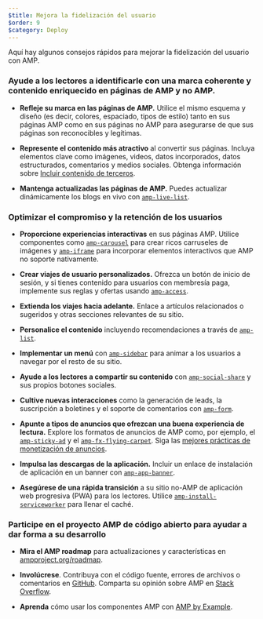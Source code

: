 ```yaml
---
$title: Mejora la fidelización del usuario
$order: 9
$category: Deploy
---
```

Aquí hay algunos consejos rápidos para mejorar la fidelización del usuario con AMP.

### Ayude a los lectores a identificarle con una marca coherente y contenido enriquecido en páginas de AMP y no AMP.

- **Refleje su marca en las páginas de AMP.** Utilice el mismo esquema y diseño (es decir, colores, espaciado, tipos de estilo) tanto en sus páginas AMP como en sus páginas no AMP para asegurarse de que sus páginas son reconocibles y legítimas.

- **Represente el contenido más atractivo** al convertir sus páginas. Incluya elementos clave como imágenes, videos, datos incorporados, datos estructurados, comentarios y medios sociales. Obtenga información sobre [Incluir contenido de terceros](https://www.ampproject.org/es/docs/guides/third_party_components).

- **Mantenga actualizadas las páginas de AMP.** Puedes actualizar dinámicamente los blogs en vivo con [`amp-live-list`](https://www.ampproject.org/docs/reference/components/amp-live-list).

### Optimizar el compromiso y la retención de los usuarios

- **Proporcione experiencias interactivas** en sus páginas AMP. Utilice componentes como [`amp-carousel`](https://www.ampproject.org/docs/reference/components/amp-carousel) para crear ricos carruseles de imágenes y [`amp-iframe`](https://www.ampproject.org/docs/reference/components/amp-iframe) para incorporar elementos interactivos que AMP no soporte nativamente.

- **Crear viajes de usuario personalizados.** Ofrezca un botón de inicio de sesión, y si tienes contenido para usuarios con membresía paga, implemente sus reglas y ofertas usando [`amp-access`](https://www.ampproject.org/docs/reference/components/amp-access).

- **Extienda los viajes hacia adelante.** Enlace a artículos relacionados o sugeridos y otras secciones relevantes de su sitio.

- **Personalice el contenido** incluyendo recomendaciones a través de [`amp-list`](https://www.ampproject.org/docs/reference/components/amp-list).

- **Implementar un menú** con [`amp-sidebar`](https://www.ampproject.org/docs/reference/components/amp-sidebar) para animar a los usuarios a navegar por el resto de su sitio.

- **Ayude a los lectores a compartir su contenido** con [`amp-social-share`](https://www.ampproject.org/docs/reference/components/amp-social-share) y sus propios botones sociales.

- **Cultive nuevas interacciones** como la generación de leads, la suscripción a boletines y el soporte de comentarios con [`amp-form`](https://www.ampproject.org/docs/reference/components/amp-form).

- **Apunte a tipos de anuncios que ofrezcan una buena experiencia de lectura.** Explore los formatos de anuncios de AMP como, por ejemplo, el [`amp-sticky-ad`](https://www.ampproject.org/docs/reference/components/amp-sticky-ad) y el [`amp-fx-flying-carpet`](https://www.ampproject.org/docs/reference/components/amp-fx-flying-carpet). Siga las [mejores prácticas de monetización de anuncios](/es/docs/guides/ads/ads_tips.html).

- **Impulsa las descargas de la aplicación.** Incluir un enlace de instalación de aplicación en un banner con [`amp-app-banner`](https://www.ampproject.org/docs/reference/components/amp-app-banner).

- **Asegúrese de una rápida transición** a su sitio no-AMP de aplicación web progresiva (PWA) para los lectores. Utilice [`amp-install-serviceworker`](https://www.ampproject.org/docs/reference/components/amp-install-serviceworker) para llenar el caché.

### Participe en el proyecto AMP de código abierto para ayudar a dar forma a su desarrollo

- **Mira el AMP roadmap** para actualizaciones y características en [ampproject.org/roadmap](https://www.ampproject.org/roadmap).

- **Involúcrese**. Contribuya con el código fuente, errores de archivos o comentarios en [GitHub](https://github.com/ampproject/amphtml/blob/master/CONTRIBUTING.md). Comparta su opinión sobre AMP en [Stack Overflow](https://stackoverflow.com/questions/tagged/amp-html).

- **Aprenda** cómo usar los componentes AMP con [AMP by Example](https://ampbyexample.com/).
